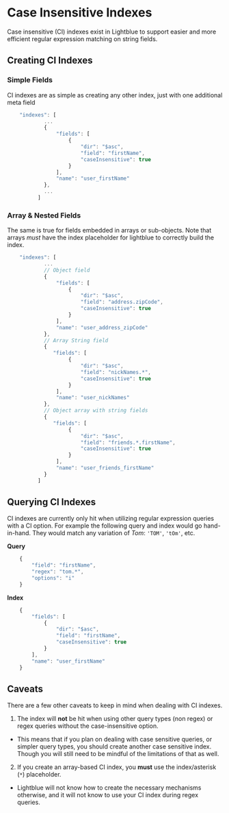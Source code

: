 # Case Insensitive Indexes
Case insensitive (CI) indexes exist in Lightblue to support easier and more efficient regular expression matching on string fields.

## Creating CI Indexes
### Simple Fields
CI indexes are as simple as creating any other index, just with one additional meta field
```javascript
    "indexes": [
            ...
            {
                "fields": [
                    {
                        "dir": "$asc",
                        "field": "firstName",
                        "caseInsensitive": true
                    }
                ],
                "name": "user_firstName"
            },
            ...
          ]
```
### Array & Nested Fields
The same is true for fields embedded in arrays or sub-objects.  Note that arrays *must* have the index placeholder for lightblue to correctly build the index.
```javascript
    "indexes": [
            ...
            // Object field
            {
                "fields": [
                    {
                        "dir": "$asc",
                        "field": "address.zipCode",
                        "caseInsensitive": true
                    }
                ],
                "name": "user_address_zipCode"
            },
            // Array String field
            {
               "fields": [
                    {
                        "dir": "$asc",
                        "field": "nickNames.*",
                        "caseInsensitive": true
                    }
                ],
                "name": "user_nickNames"
            },
            // Object array with string fields
            {
               "fields": [
                    {
                        "dir": "$asc",
                        "field": "friends.*.firstName",
                        "caseInsensitive": true
                    }
                ],
                "name": "user_friends_firstName"
            }
          ]
```

## Querying CI Indexes
CI indexes are currently only hit when utilizing regular expression queries with a CI option.  For example the following query and index would go hand-in-hand.  They would match any variation of *Tom*: `'TOM'`, `'tOm'`, etc.

**Query**
```javascript
    {
        "field": "firstName",
        "regex": "tom.*",
        "options": "i"
    }
```

**Index**
```javascript
    {
        "fields": [
            {
                "dir": "$asc",
                "field": "firstName",
                "caseInsensitive": true
            }
        ],
        "name": "user_firstName"
    }
```

## Caveats
There are a few other caveats to keep in mind when dealing with CI indexes.  
1. The index will **not** be hit when using other query types (non regex) or regex queries without the case-insensitive option.
  * This means that if you plan on dealing with case sensitive queries, or simpler query types, you should create another case sensitive index.  Though you will still need to be mindful of the limitations of that as well.
2. If you create an array-based CI index, you **must** use the index/asterisk (`*`) placeholder.
  * Lightblue will not know how to create the necessary mechanisms otherwise, and it will not know to use your CI index during regex queries.

